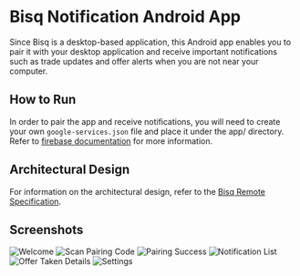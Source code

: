 # Bisq Notification Android App
Since Bisq is a desktop-based application, this Android app enables you to pair it with your desktop
application and receive important notifications such as trade updates and offer alerts when you are
not near your computer.

## How to Run
In order to pair the app and receive notifications, you will need to create your own
`google-services.json` file and place it under the app/ directory. Refer to
[firebase documentation](https://firebase.google.com/docs/android/setup#add-config-file)
for more information.

## Architectural Design
For information on the architectural design, refer to the
[Bisq Remote Specification](https://github.com/bisq-network/bisqremote/wiki/Specification).

## Screenshots
![Welcome](images/welcome.png)
![Scan Pairing Code](images/scan_pairing_code.png)
![Pairing Success](images/pairing_success.png)
![Notification List](images/notification_list.png)
![Offer Taken Details](images/offer_taken_details.png)
![Settings](images/settings.png)
